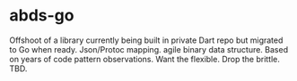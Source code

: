 # abds-go
Offshoot of a library currently being built in private Dart repo but migrated to Go when ready.  Json/Protoc mapping.  agile binary data structure.  Based on years of code pattern observations.  Want the flexible.  Drop the brittle.  TBD.
